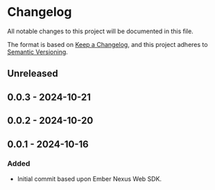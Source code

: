 # Changelog
All notable changes to this project will be documented in this file.

The format is based on [Keep a Changelog](https://keepachangelog.com/en/1.0.0/),
and this project adheres to [Semantic Versioning](https://semver.org/spec/v2.0.0.html).

## Unreleased

## 0.0.3 - 2024-10-21

## 0.0.2 - 2024-10-20

## 0.0.1 - 2024-10-16
### Added
- Initial commit based upon Ember Nexus Web SDK.
